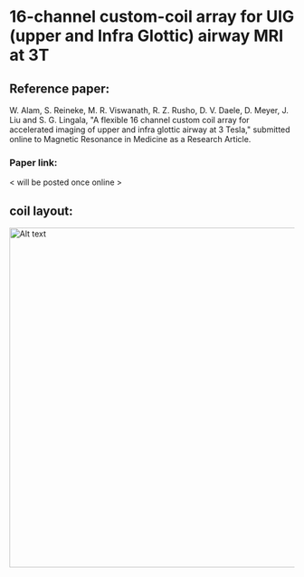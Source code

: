 # 16-channel custom-coil array for UIG (upper and Infra Glottic) airway MRI at 3T
## Reference paper: 
W. Alam, S. Reineke, M. R. Viswanath, R. Z. Rusho, D. V. Daele, D. Meyer, J. Liu and S. G. Lingala, "A flexible 16 channel custom coil array for accelerated imaging of upper and infra glottic airway at 3 Tesla," submitted online to Magnetic Resonance in Medicine as a Research Article.

### Paper link: 
< will be posted once online >

## coil layout:
<img src="/images/Fig_1_caption_redo.png" alt="Alt text" width="600" title="coil layout 2">
